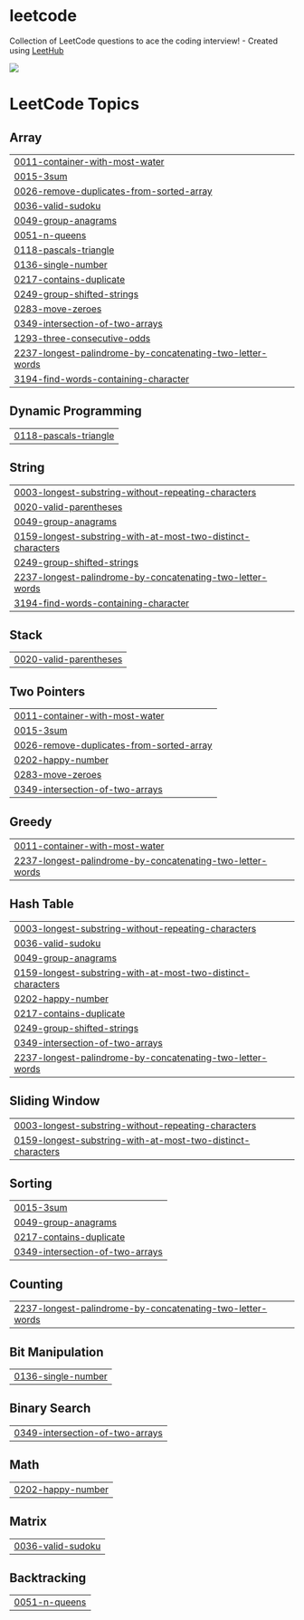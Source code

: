 # leetcode
Collection of LeetCode questions to ace the coding interview! - Created using [LeetHub](https://github.com/QasimWani/LeetHub)

![](https://leetcard.jacoblin.cool/rjsgh7943)

<!---LeetCode Topics Start-->
# LeetCode Topics
## Array
|  |
| ------- |
| [0011-container-with-most-water](https://github.com/gpgun0/leetcode/tree/master/0011-container-with-most-water) |
| [0015-3sum](https://github.com/gpgun0/leetcode/tree/master/0015-3sum) |
| [0026-remove-duplicates-from-sorted-array](https://github.com/gpgun0/leetcode/tree/master/0026-remove-duplicates-from-sorted-array) |
| [0036-valid-sudoku](https://github.com/gpgun0/leetcode/tree/master/0036-valid-sudoku) |
| [0049-group-anagrams](https://github.com/gpgun0/leetcode/tree/master/0049-group-anagrams) |
| [0051-n-queens](https://github.com/gpgun0/leetcode/tree/master/0051-n-queens) |
| [0118-pascals-triangle](https://github.com/gpgun0/leetcode/tree/master/0118-pascals-triangle) |
| [0136-single-number](https://github.com/gpgun0/leetcode/tree/master/0136-single-number) |
| [0217-contains-duplicate](https://github.com/gpgun0/leetcode/tree/master/0217-contains-duplicate) |
| [0249-group-shifted-strings](https://github.com/gpgun0/leetcode/tree/master/0249-group-shifted-strings) |
| [0283-move-zeroes](https://github.com/gpgun0/leetcode/tree/master/0283-move-zeroes) |
| [0349-intersection-of-two-arrays](https://github.com/gpgun0/leetcode/tree/master/0349-intersection-of-two-arrays) |
| [1293-three-consecutive-odds](https://github.com/gpgun0/leetcode/tree/master/1293-three-consecutive-odds) |
| [2237-longest-palindrome-by-concatenating-two-letter-words](https://github.com/gpgun0/leetcode/tree/master/2237-longest-palindrome-by-concatenating-two-letter-words) |
| [3194-find-words-containing-character](https://github.com/gpgun0/leetcode/tree/master/3194-find-words-containing-character) |
## Dynamic Programming
|  |
| ------- |
| [0118-pascals-triangle](https://github.com/gpgun0/leetcode/tree/master/0118-pascals-triangle) |
## String
|  |
| ------- |
| [0003-longest-substring-without-repeating-characters](https://github.com/gpgun0/leetcode/tree/master/0003-longest-substring-without-repeating-characters) |
| [0020-valid-parentheses](https://github.com/gpgun0/leetcode/tree/master/0020-valid-parentheses) |
| [0049-group-anagrams](https://github.com/gpgun0/leetcode/tree/master/0049-group-anagrams) |
| [0159-longest-substring-with-at-most-two-distinct-characters](https://github.com/gpgun0/leetcode/tree/master/0159-longest-substring-with-at-most-two-distinct-characters) |
| [0249-group-shifted-strings](https://github.com/gpgun0/leetcode/tree/master/0249-group-shifted-strings) |
| [2237-longest-palindrome-by-concatenating-two-letter-words](https://github.com/gpgun0/leetcode/tree/master/2237-longest-palindrome-by-concatenating-two-letter-words) |
| [3194-find-words-containing-character](https://github.com/gpgun0/leetcode/tree/master/3194-find-words-containing-character) |
## Stack
|  |
| ------- |
| [0020-valid-parentheses](https://github.com/gpgun0/leetcode/tree/master/0020-valid-parentheses) |
## Two Pointers
|  |
| ------- |
| [0011-container-with-most-water](https://github.com/gpgun0/leetcode/tree/master/0011-container-with-most-water) |
| [0015-3sum](https://github.com/gpgun0/leetcode/tree/master/0015-3sum) |
| [0026-remove-duplicates-from-sorted-array](https://github.com/gpgun0/leetcode/tree/master/0026-remove-duplicates-from-sorted-array) |
| [0202-happy-number](https://github.com/gpgun0/leetcode/tree/master/0202-happy-number) |
| [0283-move-zeroes](https://github.com/gpgun0/leetcode/tree/master/0283-move-zeroes) |
| [0349-intersection-of-two-arrays](https://github.com/gpgun0/leetcode/tree/master/0349-intersection-of-two-arrays) |
## Greedy
|  |
| ------- |
| [0011-container-with-most-water](https://github.com/gpgun0/leetcode/tree/master/0011-container-with-most-water) |
| [2237-longest-palindrome-by-concatenating-two-letter-words](https://github.com/gpgun0/leetcode/tree/master/2237-longest-palindrome-by-concatenating-two-letter-words) |
## Hash Table
|  |
| ------- |
| [0003-longest-substring-without-repeating-characters](https://github.com/gpgun0/leetcode/tree/master/0003-longest-substring-without-repeating-characters) |
| [0036-valid-sudoku](https://github.com/gpgun0/leetcode/tree/master/0036-valid-sudoku) |
| [0049-group-anagrams](https://github.com/gpgun0/leetcode/tree/master/0049-group-anagrams) |
| [0159-longest-substring-with-at-most-two-distinct-characters](https://github.com/gpgun0/leetcode/tree/master/0159-longest-substring-with-at-most-two-distinct-characters) |
| [0202-happy-number](https://github.com/gpgun0/leetcode/tree/master/0202-happy-number) |
| [0217-contains-duplicate](https://github.com/gpgun0/leetcode/tree/master/0217-contains-duplicate) |
| [0249-group-shifted-strings](https://github.com/gpgun0/leetcode/tree/master/0249-group-shifted-strings) |
| [0349-intersection-of-two-arrays](https://github.com/gpgun0/leetcode/tree/master/0349-intersection-of-two-arrays) |
| [2237-longest-palindrome-by-concatenating-two-letter-words](https://github.com/gpgun0/leetcode/tree/master/2237-longest-palindrome-by-concatenating-two-letter-words) |
## Sliding Window
|  |
| ------- |
| [0003-longest-substring-without-repeating-characters](https://github.com/gpgun0/leetcode/tree/master/0003-longest-substring-without-repeating-characters) |
| [0159-longest-substring-with-at-most-two-distinct-characters](https://github.com/gpgun0/leetcode/tree/master/0159-longest-substring-with-at-most-two-distinct-characters) |
## Sorting
|  |
| ------- |
| [0015-3sum](https://github.com/gpgun0/leetcode/tree/master/0015-3sum) |
| [0049-group-anagrams](https://github.com/gpgun0/leetcode/tree/master/0049-group-anagrams) |
| [0217-contains-duplicate](https://github.com/gpgun0/leetcode/tree/master/0217-contains-duplicate) |
| [0349-intersection-of-two-arrays](https://github.com/gpgun0/leetcode/tree/master/0349-intersection-of-two-arrays) |
## Counting
|  |
| ------- |
| [2237-longest-palindrome-by-concatenating-two-letter-words](https://github.com/gpgun0/leetcode/tree/master/2237-longest-palindrome-by-concatenating-two-letter-words) |
## Bit Manipulation
|  |
| ------- |
| [0136-single-number](https://github.com/gpgun0/leetcode/tree/master/0136-single-number) |
## Binary Search
|  |
| ------- |
| [0349-intersection-of-two-arrays](https://github.com/gpgun0/leetcode/tree/master/0349-intersection-of-two-arrays) |
## Math
|  |
| ------- |
| [0202-happy-number](https://github.com/gpgun0/leetcode/tree/master/0202-happy-number) |
## Matrix
|  |
| ------- |
| [0036-valid-sudoku](https://github.com/gpgun0/leetcode/tree/master/0036-valid-sudoku) |
## Backtracking
|  |
| ------- |
| [0051-n-queens](https://github.com/gpgun0/leetcode/tree/master/0051-n-queens) |
<!---LeetCode Topics End-->